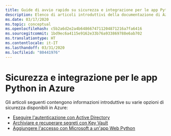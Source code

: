 ```yaml
---
title: Guide di avvio rapido su sicurezza e integrazione per le app Python in Azure
description: Elenco di articoli introduttivi della documentazione di Azure sulla protezione delle app Python.
ms.date: 03/17/2020
ms.topic: conceptual
ms.openlocfilehash: c5b2a6d2e2a4b6486674711204871216a7fa6416
ms.sourcegitcommit: 1bd9ec6a4115e9162e33b76a933869788e6ab702
ms.translationtype: HT
ms.contentlocale: it-IT
ms.lasthandoff: 03/31/2020
ms.locfileid: "80441976"
---
```

# <a name="security-and-integration-for-python-apps-on-azure"></a>Sicurezza e integrazione per le app Python in Azure

Gli articoli seguenti contengono informazioni introduttive su varie opzioni di sicurezza disponibili in Azure:

- [Eseguire l'autenticazione con Active Directory](azure-sdk-authenticate.md)
- [Archiviare e recuperare segreti con Key Vault](/azure/key-vault/quick-create-python)
- [Aggiungere l'accesso con Microsoft a un'app Web Python](/azure/active-directory/develop/quickstart-v2-python-webapp)
